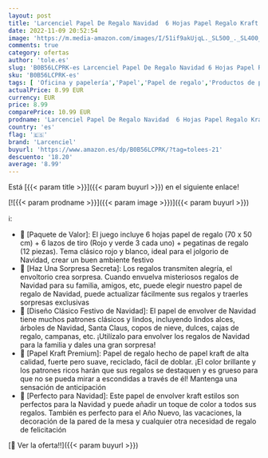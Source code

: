 ```yaml
---
layout: post
title: 'Larcenciel Papel De Regalo Navidad  6 Hojas Papel Regalo Kraft + Lazos Regalos  Alce Copo De Nieve Papel Envolver  Juego Papel Regalo Infantil Para Cumpleaños  Navidad  Año Nuevo  Vacaciones  70x50cm '
date: 2022-11-09 20:52:54
image: 'https://m.media-amazon.com/images/I/51if9akUjqL._SL500_._SL400_.jpg'
comments: true
category: ofertas
author: 'tole.es'
slug: 'B0B56LCPRK-es Larcenciel Papel De Regalo Navidad 6 Hojas Papel Regalo...'
sku: 'B0B56LCPRK-es'
tags: [ 'Oficina y papelería','Papel','Papel de regalo','Productos de papel para oficina','larcenciel','navidad','🇪🇸', ]
actualPrice: 8.99 EUR
currency: EUR
price: 8.99
comparePrice: 10.99 EUR
prodname: 'Larcenciel Papel De Regalo Navidad  6 Hojas Papel Regalo Kraft + Lazos Regalos  Alce Copo De Nieve Papel Envolver  Juego Papel Regalo Infantil Para Cumpleaños  Navidad  Año Nuevo  Vacaciones  70x50cm '
country: 'es'
flag: '🇪🇸'
brand: 'Larcenciel'
buyurl: 'https://www.amazon.es/dp/B0B56LCPRK/?tag=tolees-21'
descuento: '18.20'
average: '8.99'
---
```


Está [{{< param title >}}]({{< param buyurl >}}) en el siguiente enlace!

[![{{< param prodname >}}]({{< param image >}})]({{< param buyurl >}})

ℹ️:

- 🎅 [Paquete de Valor]: El juego incluye 6 hojas papel de regalo (70 x 50 cm) + 6 lazos de tiro (Rojo y verde 3 cada uno) + pegatinas de regalo (12 piezas). Tema clásico rojo y blanco, ideal para el jolgorio de Navidad, crear un buen ambiente festivo
- 🎁 [Haz Una Sorpresa Secreta]: Los regalos transmiten alegría, el envoltorio crea sorpresa. Cuando envuelva misteriosos regalos de Navidad para su familia, amigos, etc, puede elegir nuestro papel de regalo de Navidad, puede actualizar fácilmente sus regalos y traerles sorpresas exclusivas
- 💖 [Diseño Clásico Festivo de Navidad]: El papel de envolver de Navidad tiene muchos patrones clásicos y lindos, incluyendo lindos alces, árboles de Navidad, Santa Claus, copos de nieve, dulces, cajas de regalo, campanas, etc. ¡Utilízalo para envolver los regalos de Navidad para la familia y dales una gran sorpresa!
- 🦌 [Papel Kraft Premium]: Papel de regalo hecho de papel kraft de alta calidad, fuerte pero suave, reciclado, fácil de doblar. ¡El color brillante y los patrones ricos harán que sus regalos se destaquen y es grueso para que no se pueda mirar a escondidas a través de él! Mantenga una sensación de anticipación
- 🎄 [Perfecto para Navidad]: Este papel de envolver kraft estilos son perfectos para la Navidad y puede añadir un toque de color a todos sus regalos. También es perfecto para el Año Nuevo, las vacaciones, la decoración de la pared de la mesa y cualquier otra necesidad de regalo de felicitación

[🛒 Ver la oferta!!]({{< param buyurl >}})
